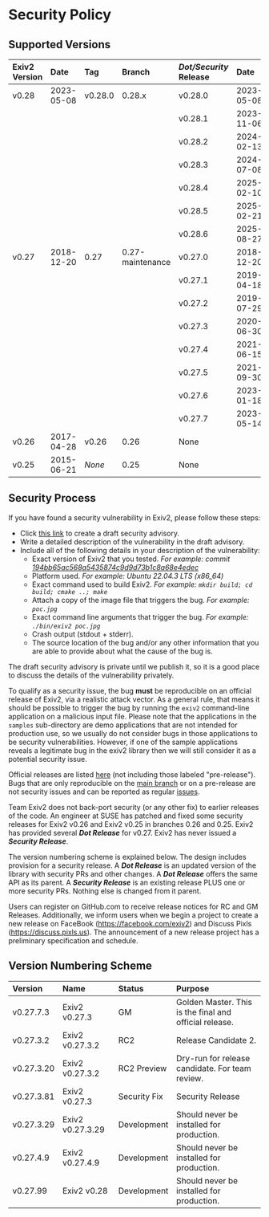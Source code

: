 # Security Policy

## Supported Versions

| Exiv2 Version    | Date       | Tag     |  Branch          | _Dot/Security_ Release | Date       | Tag |
|:--               |:--         |:-       |:--               |:--                     |:-          |:-   |
| v0.28            | 2023-05-08 | v0.28.0 | 0.28.x           | v0.28.0                | 2023-05-08 | v0.28.0 |
|                  |            |         |                  | v0.28.1                | 2023-11-06 | v0.28.1 |
|                  |            |         |                  | v0.28.2                | 2024-02-13 | v0.28.2 |
|                  |            |         |                  | v0.28.3                | 2024-07-08 | v0.28.3 |
|                  |            |         |                  | v0.28.4                | 2025-02-10 | v0.28.4 |
|                  |            |         |                  | v0.28.5                | 2025-02-21 | v0.28.5 |
|                  |            |         |                  | v0.28.6                | 2025-08-27 | v0.28.6 |
| v0.27            | 2018-12-20 | 0.27    | 0.27-maintenance | v0.27.0                | 2018-12-20 | v0.27.0 |
|                  |            |         |                  | v0.27.1                | 2019-04-18 | v0.27.1 |
|                  |            |         |                  | v0.27.2                | 2019-07-29 | v0.27.2 |
|                  |            |         |                  | v0.27.3                | 2020-06-30 | v0.27.3 |
|                  |            |         |                  | v0.27.4                | 2021-06-15 | v0.27.4 |
|                  |            |         |                  | v0.27.5                | 2021-09-30 | v0.27.5 |
|                  |            |         |                  | v0.27.6                | 2023-01-18 | v0.27.6 |
|                  |            |         |                  | v0.27.7                | 2023-05-14 | v0.27.7 |
| v0.26            | 2017-04-28 | v0.26   | 0.26             | None | | |
| v0.25            | 2015-06-21 | _None_  | 0.25             | None | | |

## Security Process

If you have found a security vulnerability in Exiv2, please follow these steps:

* Click [this link](https://github.com/Exiv2/exiv2/security/advisories/new) to create a draft security advisory.
* Write a detailed description of the vulnerability in the draft advisory.
* Include all of the following details in your description of the vulnerability:
  * Exact version of Exiv2 that you tested. _For example: commit [194bb65ac568a5435874c9d9d73b1c8a68e4edec](https://github.com/Exiv2/exiv2/commit/194bb65ac568a5435874c9d9d73b1c8a68e4edec)_
  * Platform used. _For example: Ubuntu 22.04.3 LTS (x86\_64)_
  * Exact command used to build Exiv2. _For example: `mkdir build; cd build; cmake ..; make`_
  * Attach a copy of the image file that triggers the bug. _For example: `poc.jpg`_
  * Exact command line arguments that trigger the bug. _For example: `./bin/exiv2 poc.jpg`_
  * Crash output (stdout + stderr).
  * The source location of the bug and/or any other information that you are able to provide about what the cause of the bug is.

The draft security advisory is private until we publish it, so it is a good place to discuss the details of the vulnerability privately.

To qualify as a security issue, the bug **must** be reproducible on an official release of Exiv2, via a realistic attack vector. As a general rule, that means it should be possible to trigger the bug by running the `exiv2` command-line application on a malicious input file. Please note that the applications in the `samples` sub-directory are demo applications that are not intended for production use, so we usually do not consider bugs in those applications to be security vulnerabilities. However, if one of the sample applications reveals a legitimate bug in the exiv2 library then we will still consider it as a potential security issue.

Official releases are listed [here](https://github.com/Exiv2/exiv2/releases) (not including those labeled "pre-release"). Bugs that are only reproducible on the [main branch](https://github.com/Exiv2/exiv2/tree/main) or on a pre-release are not security issues and can be reported as regular [issues](https://github.com/Exiv2/exiv2/issues).

Team Exiv2 does not back-port security (or any other fix) to earlier releases of the code.  An engineer at SUSE has patched and fixed some security releases for Exiv2 v0.26 and Exiv2 v0.25 in branches 0.26 and 0.25.  Exiv2 has provided several _**Dot Release**_ for v0.27.  Exiv2 has never issued a _**Security Release**_.

The version numbering scheme is explained below.  The design includes provision for a security release.  A _**Dot Release**_ is an updated version of the library with security PRs and other changes.  A _**Dot Release**_ offers the same API as its parent.  A _**Security Release**_ is an existing release PLUS one or more security PRs.  Nothing else is changed from it parent.

Users can register on GitHub.com to receive release notices for RC and GM Releases.  Additionally, we inform users when we begin a project to create a new release on FaceBook (https://facebook.com/exiv2) and Discuss Pixls (https://discuss.pixls.us).  The announcement of a new release project has a preliminary specification and schedule.

## Version Numbering Scheme

| Version    | Name             | Status       | Purpose |
|:--         |:--               |:--           |:--      |
| v0.27.7.3  | Exiv2 v0.27.3    | GM           | Golden Master.  This is the final and official release. |
| v0.27.3.2  | Exiv2 v0.27.3.2  | RC2          | Release Candidate 2.                                    |
| v0.27.3.20 | Exiv2 v0.27.3.2  | RC2 Preview  | Dry-run for release candidate.  For team review.        |
| v0.27.3.81 | Exiv2 v0.27.3    | Security Fix | Security Release                          |
| v0.27.3.29 | Exiv2 v0.27.3.29 | Development  | Should never be installed for production. |
| v0.27.4.9  | Exiv2 v0.27.4.9  | Development  | Should never be installed for production. |
| v0.27.99   | Exiv2 v0.28      | Development  | Should never be installed for production. |
